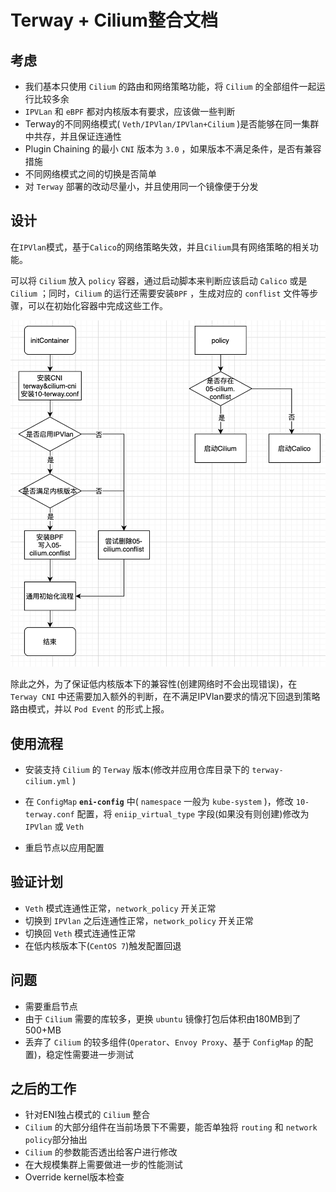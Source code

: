 # Terway + Cilium整合文档

## 考虑

- 我们基本只使用 `Cilium` 的路由和网络策略功能，将 `Cilium` 的全部组件一起运行比较多余
- `IPVLan` 和 `eBPF` 都对内核版本有要求，应该做一些判断
- Terway的不同网络模式( `Veth/IPVlan/IPVlan+Cilium` )是否能够在同一集群中共存，并且保证连通性
- Plugin Chaining 的最小 `CNI` 版本为 `3.0` ，如果版本不满足条件，是否有兼容措施
- 不同网络模式之间的切换是否简单
- 对 `Terway` 部署的改动尽量小，并且使用同一个镜像便于分发

## 设计

在`IPVlan`模式，基于`Calico`的网络策略失效，并且`Cilium`具有网络策略的相关功能。

可以将 `Cilium` 放入 `policy` 容器，通过启动脚本来判断应该启动 `Calico` 或是 `Cilium` ；同时，`Cilium` 的运行还需要安装`BPF` ，生成对应的 `conflist`  文件等步骤，可以在初始化容器中完成这些工作。

![image-20200717113416705](images/terway_with_cilium.png)

除此之外，为了保证低内核版本下的兼容性(创建网络时不会出现错误)，在 `Terway CNI` 中还需要加入额外的判断，在不满足IPVlan要求的情况下回退到策略路由模式，并以 `Pod Event` 的形式上报。

## 使用流程

- 安装支持 `Cilium` 的 `Terway` 版本(修改并应用仓库目录下的 `terway-cilium.yml` )

- 在 `ConfigMap` **`eni-config`** 中( `namespace` 一般为 `kube-system` )，修改 `10-terway.conf` 配置，将 `eniip_virtual_type` 字段(如果没有则创建)修改为 `IPVlan` 或 `Veth`

- 重启节点以应用配置

## 验证计划

- `Veth` 模式连通性正常，`network_policy` 开关正常
- 切换到 `IPVlan` 之后连通性正常，`network_policy` 开关正常
- 切换回 `Veth` 模式连通性正常
- 在低内核版本下(`CentOS 7`)触发配置回退

## 问题

- 需要重启节点
- 由于 `Cilium` 需要的库较多，更换 `ubuntu` 镜像打包后体积由180MB到了500+MB
- 丢弃了 `Cilium` 的较多组件(`Operator`、`Envoy Proxy`、基于 `ConfigMap` 的配置)，稳定性需要进一步测试

## 之后的工作

- 针对ENI独占模式的 `Cilium` 整合
- `Cilium` 的大部分组件在当前场景下不需要，能否单独将 `routing` 和 `network policy`部分抽出
- `Cilium` 的参数能否透出给客户进行修改
- 在大规模集群上需要做进一步的性能测试
- Override kernel版本检查

